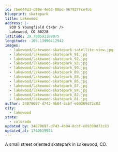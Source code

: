 ```yaml
---
id: fbe644d3-c80e-4e03-88bd-967927fce4bb
blueprint: skatepark
title: Lakewood
address: |-
  930 S Youngfield Ct<br />
  Lakewood, CO 80228
latitude: 39.700593168075
longitude: -105.13996412942
images:
  - lakewood/lakewood-skatepark-satellite-view.jpg
  - lakewood/lakewood-skatepark_91.jpg
  - lakewood/lakewood-skatepark_92.jpg
  - lakewood/lakewood-skatepark_93.jpg
  - lakewood/lakewood-skatepark_90.jpg
  - lakewood/lakewood-skatepark_89.jpg
  - lakewood/lakewood-skatepark_88.jpg
  - lakewood/lakewood-skatepark_86.jpg
  - lakewood/lakewood-skatepark_87.jpg
  - lakewood/lakewood-skatepark_84.jpg
  - lakewood/lakewood-skatepark_82.jpg
  - lakewood/lakewood-skatepark_81.jpg
author: 34070697-d743-4b04-8cbf-e09309d72c83
city:
  - lakewood
state:
  - colorado
updated_by: 34070697-d743-4b04-8cbf-e09309d72c83
updated_at: 1740519924
---
```

A small street oriented skatepark in Lakewood, CO.